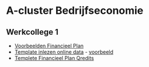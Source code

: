 # A-cluster Bedrijfseconomie

## Werkcollege 1

* [Voorbeelden Financieel Plan](https://docs.google.com/spreadsheets/d/1lXUu0xUqq1GUCb3AWQ0orjH5aAO1ph7BidjUmwA87TA/copy)
* [Template inlezen online data](https://docs.google.com/spreadsheets/d/1ERagD3Qj99mr4Ldk1kQC8OA7TJXGY3_mzoCIRBzTNhY/copy) - [voorbeeld](https://docs.google.com/spreadsheets/d/e/2PACX-1vTACS-52Zd-4_cFgHsR6Hw9lc9nbjAwON6gOGXdCtR1H7jGhOpDfJkqYnGPLwJZEfuLBfWHERXWhfrf/pubhtml)
* [Templete Financieel Plan Qredits](https://docs.google.com/spreadsheets/d/1-F2sqtsu6GTv38pK5QD5QRZw5elUjXFEomwVIxHDuAA/copy)
